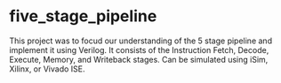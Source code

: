 # five_stage_pipeline
This project was to focud our understanding of the 5 stage pipeline and implement it using Verilog.
It consists of the Instruction Fetch, Decode, Execute, Memory, and Writeback stages.
Can be simulated using iSim, Xilinx, or Vivado ISE.
